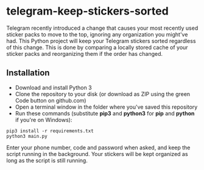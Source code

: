 # telegram-keep-stickers-sorted

Telegram recently introduced a change that causes your most recently used sticker packs to move to the top, ignoring any organization you might've had. This Python project will keep your Telegram stickers sorted regardless of this change. This is done by comparing a locally stored cache of your sticker packs and reorganizing them if the order has changed.

## Installation

* Download and install Python 3
* Clone the repository to your disk (or download as ZIP using the green Code button on github.com)
* Open a terminal window in the folder where you've saved this repository
* Run these commands (substitute **pip3** and **python3** for **pip** and **python** if you're on Windows):

```shell
pip3 install -r requirements.txt
python3 main.py
```

Enter your phone number, code and password when asked, and keep the script running in the background. Your stickers will be kept organized as long as the script is still running.
